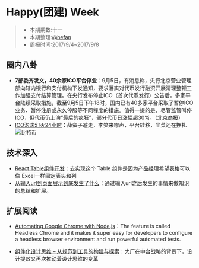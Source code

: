 # Happy(团建) Week

> - 本期期数:十一
> - 本期整理:[@hefan](https://github.com/ctocto)
> - 周报时间:2017/9/4~2017/9/8 

## 圈内八卦
- **7部委齐发文，40余家ICO平台停业**：9月5日，有消息称，央行北京营业管理部向辖内银行和支付机构下发通知，要求落实对代币发行融资开展清理整顿工作加强支付结算管理。在央行发布停止ICO（首次代币发行）公告后，多家平台陆续采取措施，截至9月5日下午18时，国内已有40多家平台采取了暂停ICO业务、暂停注册或永久停服等不同程度的措施。值得一提的是，尽管监管叫停ICO，但代币仍上演“最后的疯狂”，部分代币日涨幅超30%。（北京商报）
- [ICO泡沫幻灭24小时](https://36kr.com/p/5091607.html)：薛蛮子避走，李笑来噤声，平台转移，韭菜还在挣扎
![比特币](https://pic.36krcnd.com/avatar/201709/05111904/9c1noa4rmh3d4gz5!heading)

## 技术深入

- [React Table组件开发](https://zhuanlan.zhihu.com/p/29027477)：去实现这个 Table 组件是因为产品经理希望表格可以像 Excel一样固定表头和列
- [从输入url到页面展示到底发生了什么](http://www.cnblogs.com/xianyulaodi/p/6547807.html)：通过输入url之后发生的事情来做知识的总结和扩展。


## 扩展阅读

- [Automating Google Chrome with Node.js](https://tutorialzine.com/2017/08/automating-google-chrome-with-node-js)：The feature is called Headless Chrome and it makes it super easy for developers to configure a headless browser environment and run powerful automated tests.

- [组件化设计思维 – 从规范到工具的构建与探索](http://www.aliued.cn/2017/08/31/%E7%BB%84%E4%BB%B6%E5%8C%96%E8%AE%BE%E8%AE%A1%E6%80%9D%E7%BB%B4-%E4%BB%8E%E8%A7%84%E8%8C%83%E5%88%B0%E5%B7%A5%E5%85%B7%E7%9A%84%E6%9E%84%E5%BB%BA%E4%B8%8E%E6%8E%A2%E7%B4%A2.html)：大厂在中台战略的背景下，设计提效又再次推动着设计思维的变革
